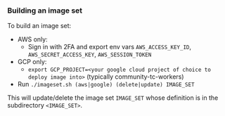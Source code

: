 ### Building an image set

To build an image set:

  * AWS only:
    * Sign in with 2FA and export env vars `AWS_ACCESS_KEY_ID`, `AWS_SECRET_ACCESS_KEY`, `AWS_SESSION_TOKEN`
  * GCP only:
    * `export GCP_PROJECT=<your google cloud project of choice to deploy image into>` (typically community-tc-workers)
  * Run `./imageset.sh (aws|google) (delete|update) IMAGE_SET`

This will update/delete the image set `IMAGE_SET` whose definition is in the
subdirectory `<IMAGE_SET>`.
